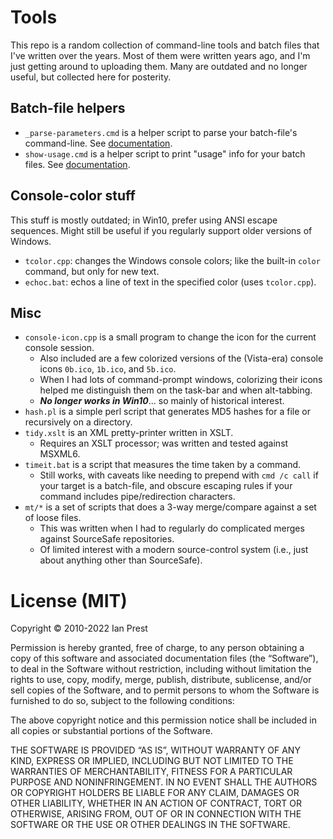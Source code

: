 # Tools

This repo is a random collection of command-line tools and batch files that
I've written over the years. Most of them were written years ago, and I'm just
getting around to uploading them. Many are outdated and no longer useful, but
collected here for posterity.

## Batch-file helpers

* `_parse-parameters.cmd` is a helper script to parse your batch-file's
command-line. See [documentation](_parse-parameters.md).
* `show-usage.cmd` is a helper script to print "usage" info for your batch
files. See [documentation](_show-usage.md).

## Console-color stuff

This stuff is mostly outdated; in Win10, prefer using ANSI escape sequences.
Might still be useful if you regularly support older versions of Windows.

* `tcolor.cpp`: changes the Windows console colors; like the built-in `color`
command, but only for new text.
* `echoc.bat`: echos a line of text in the specified color (uses `tcolor.cpp`).

## Misc

* `console-icon.cpp` is a small program to change the icon for the current
console session.
  * Also included are a few colorized versions of the (Vista-era) console icons
  `0b.ico`, `1b.ico`, and `5b.ico`.
  * When I had lots of command-prompt windows, colorizing their icons helped me
  distinguish them on the task-bar and when alt-tabbing.
  * ***No longer works in Win10***... so mainly of historical interest.
* `hash.pl` is a simple perl script that generates MD5 hashes for a file or
recursively on a directory.
* `tidy.xslt` is an XML pretty-printer written in XSLT.
  * Requires an XSLT processor; was written and tested against MSXML6.
* `timeit.bat` is a script that measures the time taken by a command.
  * Still works, with caveats like needing to prepend with `cmd /c call` if
  your target is a batch-file, and obscure escaping rules if your command
  includes pipe/redirection characters.
* `mt/*` is a set of scripts that does a 3-way merge/compare against a set of
loose files.
  * This was written when I had to regularly do complicated merges against
  SourceSafe repositories.
  * Of limited interest with a modern source-control system (i.e., just about
  anything other than SourceSafe).

# License (MIT)

Copyright © 2010-2022 Ian Prest

Permission is hereby granted, free of charge, to any person obtaining a copy of
this software and associated documentation files (the “Software”), to deal in
the Software without restriction, including without limitation the rights to
use, copy, modify, merge, publish, distribute, sublicense, and/or sell copies
of the Software, and to permit persons to whom the Software is furnished to do
so, subject to the following conditions:

The above copyright notice and this permission notice shall be included in all
copies or substantial portions of the Software.

THE SOFTWARE IS PROVIDED “AS IS”, WITHOUT WARRANTY OF ANY KIND, EXPRESS OR
IMPLIED, INCLUDING BUT NOT LIMITED TO THE WARRANTIES OF MERCHANTABILITY,
FITNESS FOR A PARTICULAR PURPOSE AND NONINFRINGEMENT. IN NO EVENT SHALL THE
AUTHORS OR COPYRIGHT HOLDERS BE LIABLE FOR ANY CLAIM, DAMAGES OR OTHER
LIABILITY, WHETHER IN AN ACTION OF CONTRACT, TORT OR OTHERWISE, ARISING FROM,
OUT OF OR IN CONNECTION WITH THE SOFTWARE OR THE USE OR OTHER DEALINGS IN THE
SOFTWARE.

